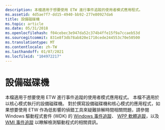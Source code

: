```yaml
---
description: 本檔適用于想要使用 ETW 進行事件追蹤的使用者模式應用程式。
ms.assetid: 4d5ae7f7-dd15-4940-bb92-277e80927da6
title: 設備磁碟機
ms.topic: article
ms.date: 05/31/2018
ms.openlocfilehash: f04cebec3e947da52c374b4ffe15f9a7ccaeb53d
ms.sourcegitcommit: 831e8f3db78ab820e1710cede244553c70e50500
ms.translationtype: MT
ms.contentlocale: zh-TW
ms.lasthandoff: 01/07/2021
ms.locfileid: "104972217"
---
```

# <a name="device-drivers"></a>設備磁碟機

本檔適用于想要使用 ETW 進行事件追蹤的使用者模式應用程式。 本檔不適用於以核心模式執行的設備磁碟機。 對於撰寫設備磁碟機和核心模式的應用程式，如果想要使用 ETW 作為低影響的偵錯工具來疑難排解時間相關問題，請參閱 Windows 驅動程式套件 (WDK) 的 [Windows 事件追蹤](/windows-hardware/drivers/devtest/event-tracing-for-windows--etw-)、 [WPP 軟體追蹤](/windows-hardware/drivers/devtest/wpp-software-tracing)，以及 [WMI 事件追蹤](/windows-hardware/drivers/kernel/wmi-event-tracing) 以瞭解檢測驅動程式的相關資訊。

 

 
